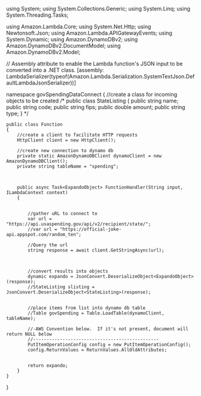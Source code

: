 using System;
using System.Collections.Generic;
using System.Linq;
using System.Threading.Tasks;

using Amazon.Lambda.Core;
using System.Net.Http;
using Newtonsoft.Json;
using Amazon.Lambda.APIGatewayEvents;
using System.Dynamic;
using Amazon.DynamoDBv2;
using Amazon.DynamoDBv2.DocumentModel;
using Amazon.DynamoDBv2.Model;

// Assembly attribute to enable the Lambda function's JSON input to be converted into a .NET class.
[assembly: LambdaSerializer(typeof(Amazon.Lambda.Serialization.SystemTextJson.DefaultLambdaJsonSerializer))]

namespace govSpendingDataConnect
{
    //create a class for incoming objects to be created
    /*
    public class StateListing
    {
        public string name;
        public string code;
        public string fips;
        public double amount;
        public string type;
    }
    */

    public class Function
    {
        //create a client to facilitate HTTP requests
        HttpClient client = new HttpClient();

        //create new connection to dynamo db
        private static AmazonDynamoDBClient dynamoClient = new AmazonDynamoDBClient();
        private string tableName = "spending";



        public async Task<ExpandoObject> FunctionHandler(String input, ILambdaContext context)
        {


            //gather uRL to connect to
            var url = "https://api.usaspending.gov/api/v2/recipient/state/";
            //var url = "https://official-joke-api.appspot.com/random_ten";

            //Query the url
            string response = await client.GetStringAsync(url);



            //convert results into objects
            dynamic expando = JsonConvert.DeserializeObject<ExpandoObject>(response);
            //StateListing slisting = JsonConvert.DeserializeObject<StateListing>(response);
             

            //place items from list into dynamo db table
            //Table govSpending = Table.LoadTable(dynamoClient, tableName);

            //-AWS Convention below.  If it's not present, document will return NULL below
            //-----------------------------------------------
            PutItemOperationConfig config = new PutItemOperationConfig();
            config.ReturnValues = ReturnValues.AllOldAttributes;


            return expando;
        }
    }
}
